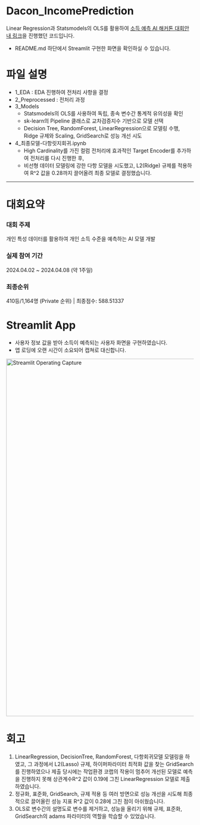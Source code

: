 # Dacon_IncomePrediction
Linear Regression과 Statsmodels의 OLS를 활용하여 [소득 예측 AI 해커톤 대회안내 링크](https://dacon.io/competitions/official/236230/overview/description)을 진행했던 코드입니다.
- README.md 하단에서 Streamlit 구현한 화면을 확인하실 수 있습니다.

# 파일 설명
- 1_EDA : EDA 진행하여 전처리 사항을 결정
- 2_Preprocessed : 전처리 과정
- 3_Models
  - Statsmodels의 OLS를 사용하여 독립, 종속 변수간 통계적 유의성을 확인
  - sk-learn의 Pipeline 클래스로 교차검증지수 기반으로 모델 선택
  - Decision Tree, RandomForest, LinearRegression으로 모델링 수행, Ridge 규제와 Scaling, GridSearch로 성능 개선 시도
- 4_최종모델-다항릿지회귀.ipynb
  - High Cardinality를 가진 컬럼 전처리에 효과적인 Target Encoder를 추가하여 전처리를 다시 진행한 후,
  - 비선형 데이터 모델링에 강한 다항 모델을 시도했고, L2(Ridge) 규제를 적용하여 R^2 값을 0.28까지 끌어올려 최종 모델로 결정했습니다.
  
---
# 대회요약
### 대회 주제
개인 특성 데이터를 활용하여 개인 소득 수준을 예측하는 AI 모델 개발
### 실제 참여 기간
2024.04.02 ~ 2024.04.08 (약 1주일)

### 최종순위
410등/1,164명 (Private 순위)  |  최종점수: 588.51337

# Streamlit App
- 사용자 정보 값을 받아 소득이 예측되는 사용자 화면을 구현하였습니다.
- 앱 로딩에 오랜 시간이 소요되어 캡쳐로 대신합니다.
<img width="961" alt="Streamlit Operating Capture" src="https://github.com/orjunge/Dacon_IncomePrediction/assets/127750133/ba2fe734-7c78-430d-a532-5ad347f44c79">

# 회고
1. LinearRegression, DecisionTree, RandomForest, 다항회귀모델 모델링을 하였고, 그 과정에서 L2(Lasso) 규제, 하이퍼파라미터 최적화 값을 찾는 GridSearch를 진행하였으나 제출 당시에는 작업환경 코랩의 작용이 멈추어 개선된 모델로 예측을 진행하지 못해 상관계수R^2 값이 0.19에 그친 LinearRegression 모델로 제출하였습니다.
1. 정규화, 표준화, GridSearch, 규제 적용 등 여러 방면으로 성능 개선을 시도해 최종적으로 끌어올린 성능 지표 R^2 값이 0.28에 그친 점이 아쉬웠습니다.
1. OLS로 변수간의 설명도로 변수를 제거하고, 성능을 올리기 위해 규제, 표준화, GridSearch의 adams 파라미터의 역할을 학습할 수 있었습니다.
